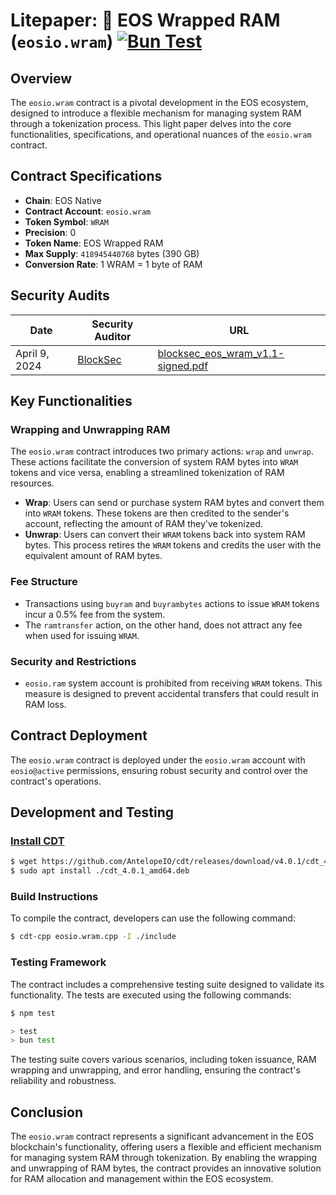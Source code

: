 # Litepaper: 💾 EOS Wrapped RAM (`eosio.wram`) [![Bun Test](https://github.com/ramsdao/eosio.wram/actions/workflows/test.yml/badge.svg)](https://github.com/ramsdao/eosio.wram/actions/workflows/test.yml)

## Overview

The `eosio.wram` contract is a pivotal development in the EOS ecosystem, designed to introduce a flexible mechanism for managing system RAM through a tokenization process. This light paper delves into the core functionalities, specifications, and operational nuances of the `eosio.wram` contract.

## Contract Specifications

- **Chain**: EOS Native
- **Contract Account**: `eosio.wram`
- **Token Symbol**: `WRAM`
- **Precision**: 0
- **Token Name**: EOS Wrapped RAM
- **Max Supply**: `418945440768` bytes (390 GB)
- **Conversion Rate**: 1 WRAM = 1 byte of RAM

## Security Audits

| Date | Security Auditor | URL |
| -----| --------------|------|
| April 9, 2024 | [BlockSec](https://blocksec.com/) | [blocksec_eos_wram_v1.1-signed.pdf](https://github.com/blocksecteam/audit-reports/blob/main/c%2B%2B/blocksec_eos_wram_v1.1-signed.pdf)

## Key Functionalities

### Wrapping and Unwrapping RAM

The `eosio.wram` contract introduces two primary actions: `wrap` and `unwrap`. These actions facilitate the conversion of system RAM bytes into `WRAM` tokens and vice versa, enabling a streamlined tokenization of RAM resources.

- **Wrap**: Users can send or purchase system RAM bytes and convert them into `WRAM` tokens. These tokens are then credited to the sender's account, reflecting the amount of RAM they've tokenized.
- **Unwrap**: Users can convert their `WRAM` tokens back into system RAM bytes. This process retires the `WRAM` tokens and credits the user with the equivalent amount of RAM bytes.

### Fee Structure

- Transactions using `buyram` and `buyrambytes` actions to issue `WRAM` tokens incur a 0.5% fee from the system.
- The `ramtransfer` action, on the other hand, does not attract any fee when used for issuing `WRAM`.

### Security and Restrictions

- `eosio.ram` system account is prohibited from receiving `WRAM` tokens. This measure is designed to prevent accidental transfers that could result in RAM loss.

## Contract Deployment

The `eosio.wram` contract is deployed under the `eosio.wram` account with `eosio@active` permissions, ensuring robust security and control over the contract's operations.

## Development and Testing

### [Install CDT](https://github.com/AntelopeIO/cdt)

```bash
$ wget https://github.com/AntelopeIO/cdt/releases/download/v4.0.1/cdt_4.0.1_amd64.deb
$ sudo apt install ./cdt_4.0.1_amd64.deb
```

### Build Instructions

To compile the contract, developers can use the following command:

```sh
$ cdt-cpp eosio.wram.cpp -I ./include
```

### Testing Framework

The contract includes a comprehensive testing suite designed to validate its functionality. The tests are executed using the following commands:

```sh
$ npm test

> test
> bun test
```

The testing suite covers various scenarios, including token issuance, RAM wrapping and unwrapping, and error handling, ensuring the contract's reliability and robustness.

## Conclusion

The `eosio.wram` contract represents a significant advancement in the EOS blockchain's functionality, offering users a flexible and efficient mechanism for managing system RAM through tokenization. By enabling the wrapping and unwrapping of RAM bytes, the contract provides an innovative solution for RAM allocation and management within the EOS ecosystem.

